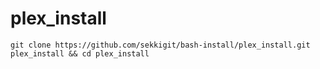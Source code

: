 # plex_install
```
git clone https://github.com/sekkigit/bash-install/plex_install.git plex_install && cd plex_install
```